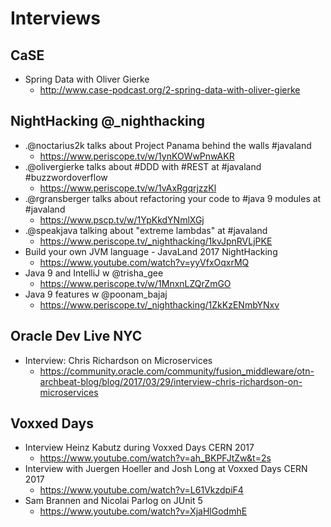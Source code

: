 # Interviews
## CaSE
* Spring Data with Oliver Gierke
  * http://www.case-podcast.org/2-spring-data-with-oliver-gierke

## NightHacking @_nighthacking
* .@noctarius2k talks about Project Panama behind the walls #javaland
  * https://www.periscope.tv/w/1ynKOWwPnwAKR
* .@olivergierke talks about #DDD with #REST at #javaland #buzzwordoverflow
  * https://www.periscope.tv/w/1vAxRgqrjzzKl
* .@rgransberger talks about refactoring your code to #java 9 modules at #javaland
  * https://www.pscp.tv/w/1YpKkdYNmlXGj
* .@speakjava talking about "extreme lambdas" at #javaland
  * https://www.periscope.tv/_nighthacking/1kvJpnRVLjPKE
* Build your own JVM language - JavaLand 2017 NightHacking
  * https://www.youtube.com/watch?v=yyVfxOqxrMQ
* Java 9 and IntelliJ w @trisha_gee
  * https://www.periscope.tv/w/1MnxnLZQrZmGO
* Java 9 features w @poonam_bajaj
  * https://www.periscope.tv/_nighthacking/1ZkKzENmbYNxv

## Oracle Dev Live NYC
* Interview: Chris Richardson on Microservices
  * https://community.oracle.com/community/fusion_middleware/otn-archbeat-blog/blog/2017/03/29/interview-chris-richardson-on-microservices

## Voxxed Days
* Interview Heinz Kabutz during Voxxed Days CERN 2017
  * https://www.youtube.com/watch?v=ah_BKPFJtZw&t=2s
* Interview with Juergen Hoeller and Josh Long at Voxxed Days CERN 2017
  * https://www.youtube.com/watch?v=L61VkzdpiF4
* Sam Brannen and Nicolai Parlog on JUnit 5
  * https://www.youtube.com/watch?v=XjaHlGodmhE
